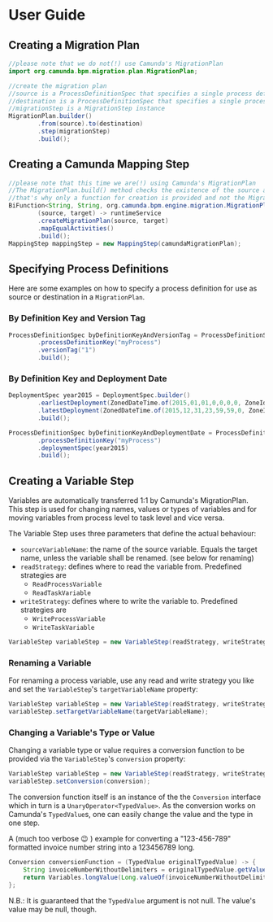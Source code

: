 # User Guide

## Creating a Migration Plan

```java
//please note that we do not(!) use Camunda's MigrationPlan
import org.camunda.bpm.migration.plan.MigrationPlan;

//create the migration plan
//source is a ProcessDefinitionSpec that specifies a single process definition who's instance shall be migrated
//destination is a ProcessDefinitionSpec that specifies a single process definition where the instances should be migrated to.
//migrationStep is a MigrationStep instance
MigrationPlan.builder()
		.from(source).to(destination)
		.step(migrationStep)
		.build();
```

## Creating a Camunda Mapping Step

```java
//please note that this time we are(!) using Camunda's MigrationPlan
//The MigrationPlan.build() method checks the existence of the source and target ProcessDefinitions,
//that's why only a function for creation is provided and not the MigrationPlan itself
BiFunction<String, String, org.camunda.bpm.engine.migration.MigrationPlan> camundaMigrationPlan =
		(source, target) -> runtimeService
		.createMigrationPlan(source, target)
		.mapEqualActivities()
		.build();
MappingStep mappingStep = new MappingStep(camundaMigrationPlan);
```

## Specifying Process Definitions

Here are some examples on how to specify a process definition for use as source or destination in a `MigrationPlan`.

### By Definition Key and Version Tag
```java
ProcessDefinitionSpec byDefinitionKeyAndVersionTag = ProcessDefinitionSpec.builder()
		.processDefinitionKey("myProcess")
		.versionTag("1")
		.build();
```

### By Definition Key and Deployment Date
```java
DeploymentSpec year2015 = DeploymentSpec.builder()
		.earliestDeployment(ZonedDateTime.of(2015,01,01,0,0,0,0, ZoneId.of("CET")))
		.latestDeployment(ZonedDateTime.of(2015,12,31,23,59,59,0, ZoneId.of("CET")))
		.build();

ProcessDefinitionSpec byDefinitionKeyAndDeploymentDate = ProcessDefinitionSpec.builder()
		.processDefinitionKey("myProcess")
		.deploymentSpec(year2015)
		.build();
```

## Creating a Variable Step

Variables are automatically transferred 1:1 by Camunda's MigrationPlan.
 This step is used for changing names, values or types of variables and
 for moving variables from process level to task level and vice versa.

The Variable Step uses three parameters that define the actual behaviour:

- `sourceVariableName`: the name of the source variable. Equals the target name, unless the variable shall be renamed. (see below for renaming)
- `readStrategy`: defines where to read the variable from. Predefined strategies are
  - `ReadProcessVariable`
  - `ReadTaskVariable`
- `writeStrategy`: defines where to write the variable to. Predefined strategies are
  - `WriteProcessVariable`
  - `WriteTaskVariable`

```java
VariableStep variableStep = new VariableStep(readStrategy, writeStrategy, sourceVariableName);
```

### Renaming a Variable

For renaming a process variable, use any read and write strategy you like
and set the `VariableStep`'s `targetVariableName` property:

 ```java
VariableStep variableStep = new VariableStep(readStrategy, writeStrategy, sourceVariableName);
variableStep.setTargetVariableName(targetVariableName);
```

### Changing a Variable's Type or Value

Changing a variable type or value requires a conversion function to be provided
via the `VariableStep`'s `conversion` property:

 ```java
VariableStep variableStep = new VariableStep(readStrategy, writeStrategy, sourceVariableName);
variableStep.setConversion(conversion);
```

The conversion function itself is an instance of the the `Conversion`
interface which in turn is a `UnaryOperator<TypedValue>`.
As the conversion works on Camunda's `TypedValue`s, one can easily change
the value and the type in one step.

A (much too verbose :wink: ) example for converting a "123-456-789" formatted invoice number string into a 123456789 long.
```java
Conversion conversionFunction = (TypedValue originalTypedValue) -> {
	String invoiceNumberWithoutDelimiters = originalTypedValue.getValue().toString().replace("-", "");
	return Variables.longValue(Long.valueOf(invoiceNumberWithoutDelimiters));
};
```

N.B.: It is guaranteed that the `TypedValue` argument is not null. The value's value may be null, though.

